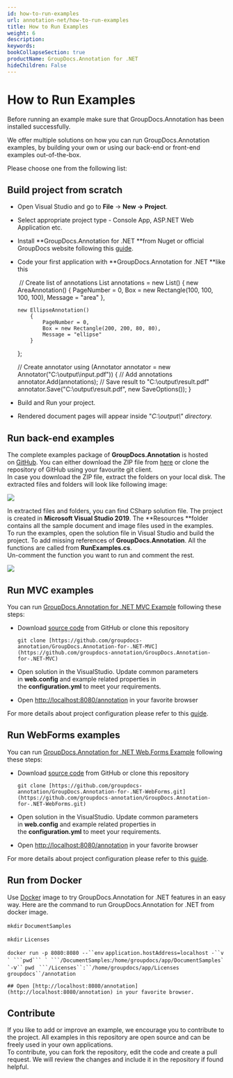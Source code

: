 ```yaml
---
id: how-to-run-examples
url: annotation-net/how-to-run-examples
title: How to Run Examples
weight: 6
description: 
keywords: 
bookCollapseSection: true
productName: GroupDocs.Annotation for .NET
hideChildren: False
---
```


# How to Run Examples

Before running an example make sure that GroupDocs.Annotation has been installed successfully.

We offer multiple solutions on how you can run GroupDocs.Annotation examples, by building your own or using our back-end or front-end examples out-of-the-box.

Please choose one from the following list:


## Build project from scratch

*   Open Visual Studio and go to **File** -> **New **\->** Project**.
*   Select appropriate project type - Console App, ASP.NET Web Application etc.
*   Install **GroupDocs.Annotation for .NET **from Nuget or official GroupDocs website following this [guide](https://docs.groupdocs.com/display/annotationnet/Development+Environment%2C+Installation+and+Configuration).
*   Code your first application with **GroupDocs.Annotation for .NET **like this
    
     // Create list of annotations
    List<AnnotationBase> annotations = new List<AnnotationBase>()
    {
        new AreaAnnotation()
        {
            PageNumber = 0,
            Box = new Rectangle(100, 100, 100, 100),
            Message = "area"
        },
                    
        new EllipseAnnotation()
            {
                PageNumber = 0,
                Box = new Rectangle(200, 200, 80, 80),
                Message = "ellipse"
            }
    };
    
    // Create annotator
    using  (Annotator annotator = new Annotator("C:\\output\\input.pdf"))
    {
        // Add annotations
        annotator.Add(annotations);
        // Save result to "C:\\output\\result.pdf"
        annotator.Save("C:\\output\\result.pdf", new SaveOptions());
    }
    
*   Build and Run your project. 
*   Rendered document pages will appear inside "*C:\\output\\" *directory*.*

## Run back-end examples

The complete examples package of **GroupDocs.Annotation** is hosted on [GitHub](https://github.com/groupdocs-annotation/GroupDocs.Annotation-for-.NET). You can either download the ZIP file from [here](https://github.com/groupdocs-annotation/GroupDocs.Annotation-for-.NET/archive/master.zip) or clone the repository of GitHub using your favourite git client.  
In case you download the ZIP file, extract the folders on your local disk. The extracted files and folders will look like following image:

![](annotation-net/getting-started/how-to-run-examples/85917709.png)

In extracted files and folders, you can find CSharp solution file. The project is created in **Microsoft Visual Studio 2019**. The **Resources **folder contains all the sample document and image files used in the examples.  
To run the examples, open the solution file in Visual Studio and build the project. To add missing references of **GroupDocs.Annotation**. All the functions are called from **RunExamples.cs**.   
Un-comment the function you want to run and comment the rest.

![](annotation-net/getting-started/how-to-run-examples/85917710.png)

## Run MVC examples

You can run [GroupDocs.Annotation for .NET MVC Example](https://github.com/groupdocs-annotation/GroupDocs.Annotation-for-.NET-MVC) following these steps:

*   Download [source code](https://github.com/groupdocs-annotation/GroupDocs.Annotation-for-.NET-MVC/archive/master.zip) from GitHub or clone this repository
    
    `git clone [https://github.com/groupdocs-annotation/GroupDocs.Annotation-for-.NET-MVC](https://github.com/groupdocs-annotation/GroupDocs.Annotation-for-.NET-MVC)`
    
*   Open solution in the VisualStudio. Update common parameters in **web.config** and example related properties in the **configuration.yml** to meet your requirements.
*   Open [http://localhost:8080/annotation](http://localhost:8080/annotation) in your favorite browser

For more details about project configuration please refer to this [guide](https://github.com/groupdocs-annotation/GroupDocs.Annotation-for-.NET-MVC#configuration).

## Run WebForms examples

You can run [GroupDocs.Annotation for .NET Web.Forms Example](https://github.com/groupdocs-annotation/GroupDocs.Annotation-for-.NET-WebForms) following these steps:

*   Download [source code](https://github.com/groupdocs-annotation/GroupDocs.Annotation-for-.NET-WebForms/archive/master.zip) from GitHub or clone this repository
    
    `git clone [https://github.com/groupdocs-annotation/GroupDocs.Annotation-for-.NET-WebForms.git](https://github.com/groupdocs-annotation/GroupDocs.Annotation-for-.NET-WebForms.git)`
    
*   Open solution in the VisualStudio. Update common parameters in **web.config** and example related properties in the **configuration.yml** to meet your requirements.
*   Open [http://localhost:8080/annotation](http://localhost:8080/annotation) in your favorite browser

For more details about project configuration please refer to this [guide](https://github.com/groupdocs-annotation/GroupDocs.Annotation-for-.NET-WebForms#configuration).

## Run from Docker

Use [Docker](https://www.docker.com/) image to try GroupDocs.Annotation for .NET features in an easy way. Here are the command to run GroupDocs.Annotation for .NET from docker image.

`mkdir` `DocumentSamples`

`mkdir` `Licenses`

`docker run -p 8080:8080 --``env` `application.hostAddress=localhost -``v` `` ` ```pwd``` ` ```/DocumentSamples``:``/home/groupdocs/app/DocumentSamples` `-``v` `` ` ```pwd``` ` ```/Licenses``:``/home/groupdocs/app/Licenses` `groupdocs``/annotation`

`## Open [http://localhost:8080/annotation](http://localhost:8080/annotation) in your favorite browser.`

## Contribute

If you like to add or improve an example, we encourage you to contribute to the project. All examples in this repository are open source and can be freely used in your own applications.  
To contribute, you can fork the repository, edit the code and create a pull request. We will review the changes and include it in the repository if found helpful.
